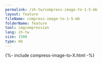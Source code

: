 ```yaml
---
permalink: /zh-tw/compress-image-to-1-5-mb
layout: feature
fileName: compress-image-to-1-5-mb
folderName: feature
tool: imgcompression
lang: zh-tw
size: 1500
type: mb
---
```


{%- include compress-image-to-X.html -%}

